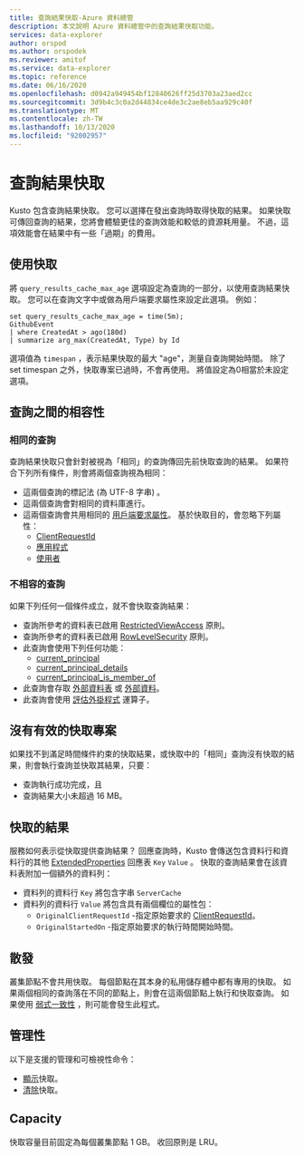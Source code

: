 ```yaml
---
title: 查詢結果快取-Azure 資料總管
description: 本文說明 Azure 資料總管中的查詢結果快取功能。
services: data-explorer
author: orspod
ms.author: orspodek
ms.reviewer: amitof
ms.service: data-explorer
ms.topic: reference
ms.date: 06/16/2020
ms.openlocfilehash: d0942a949454bf12840626ff25d3703a23aed2cc
ms.sourcegitcommit: 3d9b4c3c0a2d44834ce4de3c2ae8eb5aa929c40f
ms.translationtype: MT
ms.contentlocale: zh-TW
ms.lasthandoff: 10/13/2020
ms.locfileid: "92002957"
---
```

# <a name="query-results-cache"></a>查詢結果快取

Kusto 包含查詢結果快取。 您可以選擇在發出查詢時取得快取的結果。 如果快取可傳回查詢的結果，您將會體驗更佳的查詢效能和較低的資源耗用量。 不過，這項效能會在結果中有一些「過期」的費用。

## <a name="use-the-cache"></a>使用快取

將 `query_results_cache_max_age` 選項設定為查詢的一部分，以使用查詢結果快取。 您可以在查詢文字中或做為用戶端要求屬性來設定此選項。 例如：

```kusto
set query_results_cache_max_age = time(5m);
GithubEvent
| where CreatedAt > ago(180d)
| summarize arg_max(CreatedAt, Type) by Id
```

選項值為 `timespan` ，表示結果快取的最大 "age"，測量自查詢開始時間。 除了 set timespan 之外，快取專案已過時，不會再使用。 將值設定為0相當於未設定選項。

## <a name="compatibility-between-queries"></a>查詢之間的相容性

### <a name="identical-queries"></a>相同的查詢

查詢結果快取只會針對被視為「相同」的查詢傳回先前快取查詢的結果。 如果符合下列所有條件，則會將兩個查詢視為相同：

* 這兩個查詢的標記法 (為 UTF-8 字串) 。
* 這兩個查詢會對相同的資料庫進行。
* 這兩個查詢會共用相同的 [用戶端要求屬性](../api/netfx/request-properties.md)。 基於快取目的，會忽略下列屬性：
   * [ClientRequestId](../api/netfx/request-properties.md#the-clientrequestid-x-ms-client-request-id-named-property)
   * [應用程式](../api/netfx/request-properties.md#the-application-x-ms-app-named-property)
   * [使用者](../api/netfx/request-properties.md#the-user-x-ms-user-named-property)

### <a name="incompatible-queries"></a>不相容的查詢

如果下列任何一個條件成立，就不會快取查詢結果：
 
* 查詢所參考的資料表已啟用 [RestrictedViewAccess](../management/restrictedviewaccesspolicy.md) 原則。
* 查詢所參考的資料表已啟用 [RowLevelSecurity](../management/rowlevelsecuritypolicy.md) 原則。
* 此查詢會使用下列任何功能：
    * [current_principal](current-principalfunction.md)
    * [current_principal_details](current-principal-detailsfunction.md)
    * [current_principal_is_member_of](current-principal-ismemberoffunction.md)
* 此查詢會存取 [外部資料表](schema-entities/externaltables.md) 或 [外部資料](externaldata-operator.md)。
* 此查詢會使用 [評估外掛程式](evaluateoperator.md) 運算子。

## <a name="no-valid-cache-entry"></a>沒有有效的快取專案

如果找不到滿足時間條件約束的快取結果，或快取中的「相同」查詢沒有快取的結果，則會執行查詢並快取其結果，只要： 

* 查詢執行成功完成，且
* 查詢結果大小未超過 16 MB。

## <a name="results-from-the-cache"></a>快取的結果

服務如何表示從快取提供查詢結果？
回應查詢時，Kusto 會傳送包含資料行和資料行的其他 [ExtendedProperties](../api/rest/response.md) 回應表 `Key` `Value` 。
快取的查詢結果會在該資料表附加一個額外的資料列：
* 資料列的資料行 `Key` 將包含字串 `ServerCache`
* 資料列的資料行 `Value` 將包含具有兩個欄位的屬性包：
   * `OriginalClientRequestId` -指定原始要求的 [ClientRequestId](../api/netfx/request-properties.md#the-clientrequestid-x-ms-client-request-id-named-property)。
   * `OriginalStartedOn` -指定原始要求的執行時間開始時間。

## <a name="distribution"></a>散發

叢集節點不會共用快取。 每個節點在其本身的私用儲存體中都有專用的快取。 如果兩個相同的查詢落在不同的節點上，則會在這兩個節點上執行和快取查詢。 如果使用 [弱式一致性](../concepts/queryconsistency.md) ，則可能會發生此程式。

## <a name="management"></a>管理性

以下是支援的管理和可檢視性命令：

* [顯示](../management/show-query-results-cache-command.md)快取。
* [清除](../management/clear-query-results-cache-command.md)快取。

## <a name="capacity"></a>Capacity

快取容量目前固定為每個叢集節點 1 GB。
收回原則是 LRU。
